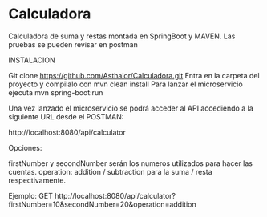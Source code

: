 # Calculadora
Calculadora de suma y restas montada en SpringBoot y MAVEN.
Las pruebas se pueden revisar en postman


INSTALACION

Git clone https://github.com/Asthalor/Calculadora.git
Entra en la carpeta del proyecto y compilalo con mvn clean install
Para lanzar el microservicio ejecuta mvn spring-boot:run

Una vez lanzado el microservicio se podrá acceder al API accediendo a la siguiente URL desde el POSTMAN:

http://localhost:8080/api/calculator

Opciones: 

firstNumber y secondNumber serán los numeros utilizados para hacer las cuentas.
operation: addition / subtraction para la suma / resta respectivamente.

Ejemplo:
GET http://localhost:8080/api/calculator?firstNumber=10&secondNumber=20&operation=addition
